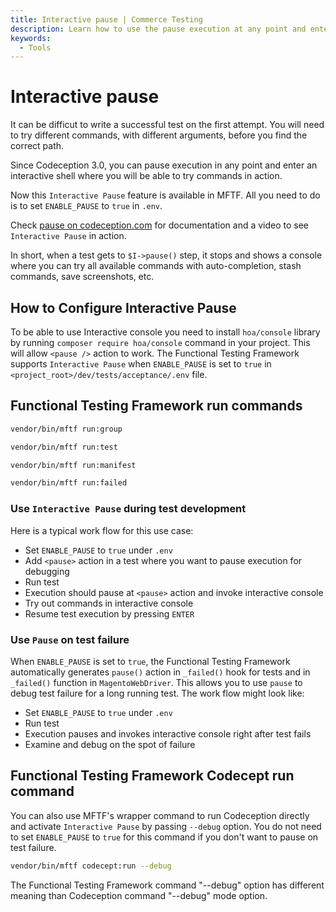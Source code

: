```yaml
---
title: Interactive pause | Commerce Testing
description: Learn how to use the pause execution at any point and enter an interactive shell with the Functional Testing Framework.
keywords:
  - Tools
---
```


# Interactive pause

It can be difficut to write a successful test on the first attempt. You will need to try different commands, with different arguments, before you find the correct path.

Since Codeception 3.0, you can pause execution in any point and enter an interactive shell where you will be able to try commands in action.

Now this `Interactive Pause` feature is available in MFTF. All you need to do is to set `ENABLE_PAUSE` to `true` in `.env`.

Check [pause on codeception.com][] for documentation and a video to see `Interactive Pause` in action.

In short, when a test gets to `$I->pause()` step, it stops and shows a console where you can try all available commands with auto-completion, stash commands, save screenshots, etc.

## How to Configure Interactive Pause

To be able to use Interactive console you need to install `hoa/console` library by running `composer require hoa/console` command in your project. This will allow `<pause />` action to work.
The Functional Testing Framework supports `Interactive Pause` when `ENABLE_PAUSE` is set to `true` in `<project_root>/dev/tests/acceptance/.env` file.

## Functional Testing Framework run commands

```bash
vendor/bin/mftf run:group
```

```bash
vendor/bin/mftf run:test
```

```bash
vendor/bin/mftf run:manifest
```

```bash
vendor/bin/mftf run:failed
```

### Use `Interactive Pause` during test development

Here is a typical work flow for this use case:

- Set `ENABLE_PAUSE` to `true` under `.env`
- Add `<pause>` action in a test where you want to pause execution for debugging
- Run test
- Execution should pause at `<pause>` action and invoke interactive console
- Try out commands in interactive console
- Resume test execution by pressing `ENTER`

### Use `Pause` on test failure

When `ENABLE_PAUSE` is set to `true`, the Functional Testing Framework automatically generates `pause()` action in `_failed()` hook for tests and in `_failed()` function in `MagentoWebDriver`.
This allows you to use `pause` to debug test failure for a long running test. The work flow might look like:

- Set `ENABLE_PAUSE` to `true` under `.env`
- Run test
- Execution pauses and invokes interactive console right after test fails
- Examine and debug on the spot of failure

## Functional Testing Framework Codecept run command

You can also use MFTF's wrapper command to run Codeception directly and activate `Interactive Pause` by passing `--debug` option.
You do not need to set `ENABLE_PAUSE` to `true` for this command if you don't want to pause on test failure.

```bash
vendor/bin/mftf codecept:run --debug
```

<InlineAlert variant="warning" slots="text" />

The Functional Testing Framework command "--debug" option has different meaning than Codeception command "--debug" mode option.

<!-- Link definitions -->

[pause on codeception.com]: https://codeception.com/docs/02-GettingStarted#Interactive-Pause
